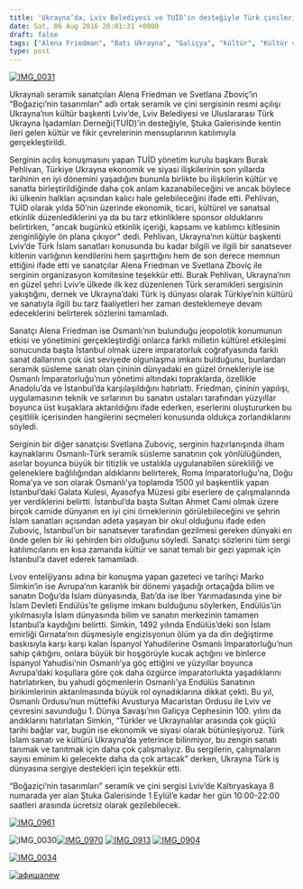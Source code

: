 ```yaml
---
title: 'Ukrayna’da, Lviv Belediyesi ve TUİD’in desteğiyle Türk çinileri ve seramikleri sergisi açıldı'
date: Sat, 06 Aug 2016 20:01:31 +0000
draft: false
tags: ["Alena Friedman", "Batı Ukrayna", "Galiçya", "kültür", "Kültür ve Din", "Lviv", "Lvov", "Marko Simkin", "sanat", "sergi", "Svetlana Zuboviç", "TUİD", "TUİD (Türk Ukrayna İşadamları Derneği)", "Yaşam"]
type: post
---
```


[![IMG_0031](http://burakpehlivan.org/wp-content/uploads/2016/08/IMG_0031.jpg)](http://burakpehlivan.org/wp-content/uploads/2016/08/IMG_0031.jpg)




Ukraynalı seramik sanatçıları Alena Friedman ve Svetlana Zboviç’in “Boğaziçi’nin tasarımları” adlı ortak seramik ve çini sergisinin resmi açılışı Ukrayna’nın kültür başkenti Lviv’de, Lviv Belediyesi ve Uluslararası Türk Ukrayna İşadamları Derneği(TUİD)’in desteğiyle, Ştuka Galerisinde kentin ileri gelen kültür ve fikir çevrelerinin mensuplarının katılımıyla gerçekleştirildi. 




Serginin açılış konuşmasını yapan TUİD yönetim kurulu başkanı Burak Pehlivan, Türkiye Ukrayna ekonomik ve siyasi ilişkilerinin son yıllarda tarihinin en iyi dönemini yaşadığını bununla birlikte bu ilişkilerin kültür ve sanatla birleştirildiğinde daha çok anlam kazanabileceğini ve ancak böylece iki ülkenin halkları açısından kalıcı hale gelebileceğini ifade etti. Pehlivan, TUİD olarak yılda 50’nin üzerinde ekonomik, ticari, kültürel ve sanatsal etkinlik düzenlediklerini ya da bu tarz etkinliklere sponsor olduklarını belirtirken, "ancak bugünkü etkinlik içeriği, kapsamı ve katılımcı kitlesinin zenginliğiyle ön plana çıkıyor" dedi. Pehlivan, Ukrayna’nın kültür başkenti Lviv’de Türk İslam sanatları konusunda bu kadar bilgili ve ilgili bir sanatsever kitlenin varlığının kendilerini hem şaşırttığını hem de son derece memnun ettiğini ifade etti ve sanatçılar Alena Friedman ve Svetlana Zboviç ile serginin organizasyon komitesine teşekkür etti. Burak Pehlivan, Ukrayna’nın en güzel şehri Lviv’e ülkede ilk kez düzenlenen Türk seramikleri sergisinin yakıştığını, dernek ve Ukrayna’daki Türk iş dünyası olarak Türkiye’nin kültürü ve sanatıyla ilgili bu tarz faaliyetleri her zaman desteklemeye devam edeceklerini belirterek sözlerini tamamladı. 




Sanatçı Alena Friedman ise Osmanlı’nın bulunduğu jeopolotik konumunun etkisi ve yönetimini gerçekleştirdiği onlarca farklı milletin kültürel etkileşimi sonucunda başta İstanbul olmak üzere imparatorluk coğrafyasında farklı sanat dallarının çok üst seviyede olgunlaşma imkanı bulduğunu, bunlardan seramik süsleme sanatı olan çininin dünyadaki en güzel örnekleriyle ise Osmanlı İmparatorluğu’nun yönetimi altındaki topraklarda, özellikle Anadolu’da ve İstanbul’da karşılaşıldığını hatırlattı. Friedman, çininin yapılışı, uygulamasının teknik ve sırlarının bu sanatın ustaları tarafından yüzyıllar boyunca üst kuşaklara aktarıldığını ifade ederken, eserlerini oluştururken bu çeşitlilik içerisinden hangilerini seçmeleri konusunda oldukça zorlandıklarını söyledi.  




Serginin bir diğer sanatçısı Svetlana Zuboviç, serginin hazırlanışında ilham kaynaklarını Osmanlı-Türk seramik süsleme sanatının çok yönlülüğünden, asırlar boyunca büyük bir titizlik ve ustalıkla uygulanabilen sürekliliği ve geleneklere bağlılığından aldıklarını belirterek, Roma İmparatorluğu’na, Doğu Roma’ya ve son olarak Osmanlı’ya toplamda 1500 yıl başkentlik yapan İstanbul’daki Galata Kulesi, Ayasofya Müzesi gibi eserlere de çalışmalarında yer verdiklerini belirtti. İstanbul’da başta Sultan Ahmet Cami olmak üzere birçok camide dünyanın en iyi çini örneklerinin görülebileceğini ve şehrin İslam sanatları açısından adeta yaşayan bir okul olduğunu ifade eden Zuboviç, İstanbul’un bir sanatsever tarafından gezilmesi gereken dünyaki en önde gelen bir iki şehirden biri olduğunu söyledi. Sanatçı sözlerini tüm sergi katılımcılarını en kısa zamanda kültür ve sanat temalı bir gezi yapmak için İstanbul’a davet ederek tamamladı. 




Lvov entelijiyansı adına bir konuşma yapan gazeteci ve tarihçi Marko Simkin’in ise Avrupa’nın karanlık bir dönemi yaşadığı ortaçağda bilim ve sanatın Doğu’da İslam dünyasında, Batı’da ise İber Yarımadasında yine bir İslam Devleti Endülüs’te gelişme imkanı bulduğunu söylerken, Endülüs’ün yıkılmasıyla İslam dünyasında bilim ve sanatın merkezinin tamamen İstanbul’a kaydığını belirtti. Simkin, 1492 yılında Endülüs’deki son İslam emirliği Gırnata’nın düşmesiyle engizisyonun ölüm ya da din değiştirme baskısıyla karşı karşı kalan İspanyol Yahudilerine Osmanlı İmparatorluğu’nun sahip çıktığını, onlara büyük bir hoşgörüyle kucak açtığını ve binlerce İspanyol Yahudisi’nin Osmanlı’ya göç ettiğini ve yüzyıllar boyunca Avrupa’daki koşullara göre çok daha özgürce imparatorlukta yaşadıklarını hatırlatırken, bu yahudi göçmenlerin Osmanlı’ya Endülüs Sanatının birikimlerinin aktarılmasında büyük rol oynadıklarına dikkat çekti. Bu yıl, Osmanlı Ordusu’nun müttefiki Avusturya Macaristan Ordusu ile Lviv ve çevresini savunduğu 1. Dünya Savaşı’nın Galiçya Cephesinin 100. yılını da andıklarını hatırlatan Simkin, “Türkler ve Ukraynalılar arasında çok güçlü tarihi bağlar var, bugün ise ekonomik ve siyasi olarak bütünleşiyoruz. Türk İslam sanatı ve kültürü Ukrayna’da yeterince bilinmiyor, bu zengin sanatı tanımak ve tanıtmak için daha çok çalışmalıyız. Bu sergilerin, çalışmaların sayısı eminim ki gelecekte daha da çok artacak” derken, Ukrayna Türk iş dünyasına sergiye destekleri için teşekkür etti. 




“Boğaziçi’nin tasarımları” seramik ve çini sergisi Lviv’de Kaltıryaskaya 8 numarada yer alan Ştuka Galerisinde 1 Eylül’e kadar her gün 10:00-22:00 saatleri arasında ücretsiz olarak gezilebilecek. 





[![IMG_0961](http://burakpehlivan.org/wp-content/uploads/2016/08/IMG_0961.jpg)](http://burakpehlivan.org/wp-content/uploads/2016/08/IMG_0961.jpg)




![IMG_0030](http://burakpehlivan.org/wp-content/uploads/2016/08/IMG_0030.jpg)[![IMG_0970](http://burakpehlivan.org/wp-content/uploads/2016/08/IMG_0970.jpg)](http://burakpehlivan.org/wp-content/uploads/2016/08/IMG_0970.jpg) [![IMG_0913](http://burakpehlivan.org/wp-content/uploads/2016/08/IMG_0913.jpg)](http://burakpehlivan.org/wp-content/uploads/2016/08/IMG_0913.jpg) [![IMG_0904](http://burakpehlivan.org/wp-content/uploads/2016/08/IMG_0904.jpg)](http://burakpehlivan.org/wp-content/uploads/2016/08/IMG_0904.jpg)




[![IMG_0034](http://burakpehlivan.org/wp-content/uploads/2016/08/IMG_0034.jpg)](http://burakpehlivan.org/wp-content/uploads/2016/08/IMG_0034.jpg)




[![афишаnew](http://burakpehlivan.org/wp-content/uploads/2016/08/афишаnew.jpg)](http://burakpehlivan.org/wp-content/uploads/2016/08/афишаnew.jpg)